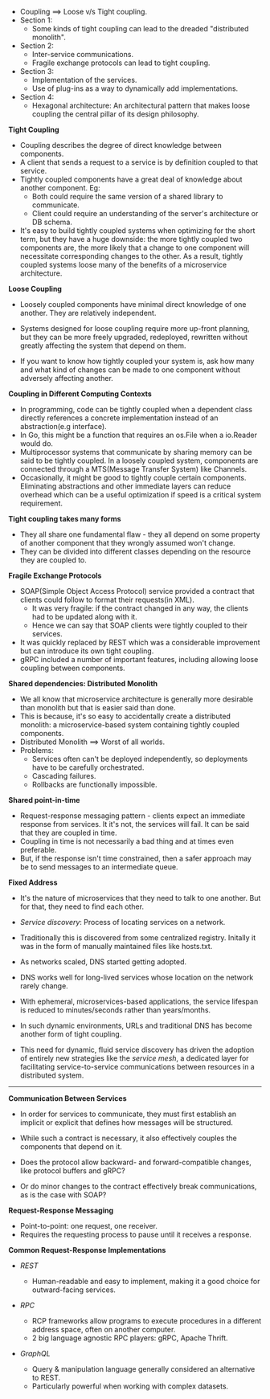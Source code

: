 * Coupling ==> Loose v/s Tight coupling.
* Section 1: 
    * Some kinds of tight coupling can lead to the dreaded "distributed monolith".
* Section 2: 
    * Inter-service communications.
    * Fragile exchange protocols can lead to tight coupling.
* Section 3: 
    * Implementation of the services.
    * Use of plug-ins as a way to dynamically add implementations.
* Section 4:
    * Hexagonal architecture: An architectural pattern that makes loose coupling the central pillar of its design philosophy.

**Tight Coupling**
* Coupling describes the degree of direct knowledge between components.
* A client that sends a request to a service is by definition coupled to that service.
* Tightly coupled components have a great deal of knowledge about another component. Eg:
    * Both could require the same version of a shared library to communicate.
    * Client could require an understanding of the server's architecture or DB schema.
* It's easy to build tightly coupled systems when optimizing for the short term, but they have a huge downside: the more tightly coupled two components are, the more likely that a change to one component will necessitate corresponding changes to the other. As a result, tightly coupled systems loose many of the benefits of a microservice architecture.

**Loose Coupling**
* Loosely coupled components have minimal direct knowledge of one another. They are relatively independent.
* Systems designed for loose coupling require more up-front planning, but they can be more freely upgraded, redeployed, rewritten without greatly affecting the system that depend on them.

* If you want to know how tightly coupled your system is, ask how many and what kind of changes can be made to one component without adversely affecting another.

**Coupling in Different Computing Contexts**
* In programming, code can be tightly coupled when a dependent class directly references a concrete implementation instead of an abstraction(e.g interface).
* In Go, this might be a function that requires an os.File when a io.Reader would do.
* Multiprocessor systems that communicate by sharing memory can be said to be tightly coupled. In a loosely coupled system, components are connected through a MTS(Message Transfer System) like Channels.
* Occasionally, it might be good to tightly couple certain components. Eliminating abstractions and other immediate layers can reduce overhead which can be a useful optimization if speed is a critical system requirement.

**Tight coupling takes many forms**
* They all share one fundamental flaw - they all depend on some property of another component that they wrongly assumed won't change.
* They can be divided into different classes depending on the resource they are coupled to.

**Fragile Exchange Protocols**
* SOAP(Simple Object Access Protocol) service provided a contract that clients could follow to format their requests(in XML).
    * It was very fragile: if the contract changed in any way, the clients had to be updated along with it.
    * Hence we can say that SOAP clients were tightly coupled to their services.
* It was quickly replaced by REST which was a considerable improvement but can introduce its own tight coupling.
* gRPC included a number of important features, including allowing loose coupling between components.

**Shared dependencies: Distributed Monolith**
* We all know that microservice architecture is generally more desirable than monolith but that is easier said than done.
* This is because, it's so easy to accidentally create a distributed monolith: a microservice-based system containing tightly coupled components.
* Distributed Monolith ==> Worst of all worlds.
* Problems:
    * Services often can't be deployed independently, so deployments have to be carefully orchestrated.
    * Cascading failures.
    * Rollbacks are functionally impossible.

**Shared point-in-time**
* Request-response messaging pattern - clients expect an immediate response from services. It it's not, the services will fail. It can be said that they are coupled in time.
* Coupling in time is not necessarily a bad thing and at times even preferable.
* But, if the response isn't time constrained, then a safer approach may be to send messages to an intermediate queue.

**Fixed Address**
* It's the nature of microservices that they need to talk to one another. But for that, they need to find each other.
* *Service discovery*: Process of locating services on a network.

* Traditionally this is discovered from some centralized registry. Initally it was in the form of manually maintained files like hosts.txt.
* As networks scaled, DNS started getting adopted.
* DNS works well for long-lived services whose location on the network rarely change.
* With ephemeral, microservices-based applications, the service lifespan is reduced to minutes/seconds rather than years/months.
* In such dynamic environments, URLs and traditional DNS has become another form of tight coupling.
* This need for dynamic, fluid service discovery has driven the adoption of entirely new strategies like the *service mesh*, a dedicated layer for facilitating service-to-service communications between resources in a distributed system.

*******************************************************************************

**Communication Between Services**
* In order for services to communicate, they must first establish an implicit or explicit that defines how messages will be structured.
* While such a contract is necessary, it also effectively couples the components that depend on it.

* Does the protocol allow backward- and forward-compatible changes, like protocol buffers and gRPC?
* Or do minor changes to the contract effectively break communications, as is the case with SOAP?

**Request-Response Messaging**
* Point-to-point: one request, one receiver.
* Requires the requesting process to pause until it receives a response.

**Common Request-Response Implementations**

* *REST*
    * Human-readable and easy to implement, making it a good choice for outward-facing services.

* *RPC*
    * RCP frameworks allow programs to execute procedures in a different address space, often on another computer.
    * 2 big language agnostic RPC players: gRPC, Apache Thrift.

* *GraphQL*
    * Query & manipulation language generally considered an alternative to REST.
    * Particularly powerful when working with complex datasets.